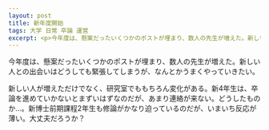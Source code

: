 ```yaml
---
layout: post
title: 新年度開始
tags: 大学 日常 卒論 運営
excerpt: <p>今年度は、懸案だったいくつかのポストが埋まり、数人の先生が増えた。新しい人との出会いはどうしても緊張してしまうが、なんとかうまくやっていきたい。</p>
---
```


今年度は、懸案だったいくつかのポストが埋まり、数人の先生が増えた。新しい人との出会いはどうしても緊張してしまうが、なんとかうまくやっていきたい。

新しい人が増えただけでなく、研究室でももちろん変化がある。新4年生は、卒論を進めていかないとまずいはずなのだが、あまり連絡が来ない。どうしたものか…。新博士前期課程2年生も修論がかなり迫っているのだが、いまいち反応が薄い。大丈夫だろうか？

